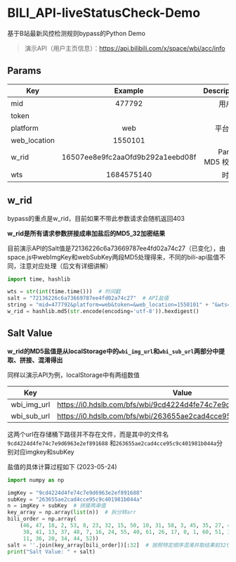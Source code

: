 # BILI_API-liveStatusCheck-Demo

基于B站最新风控检测规则bypass的Python Demo
> 演示API（用户主页信息）：https://api.bilibili.com/x/space/wbi/acc/info

## Params

| Key          |             Example              |    Description |
|--------------|:--------------------------------:|---------------:|
| mid          |              477792              |          用户uid |
| token        |                                  |                |
| platform     |               web                |           平台标识 |
| web_location |             1550101              |                |
| w_rid        | 16507ee8e9fc2aaOfd9b292a1eebd08f | Params MD5 校验串 |
| wts          |            1684575140            |            时间戳 |

## w_rid

bypass的重点是w_rid，目前如果不带此参数请求会随机返回403

**w_rid是所有请求参数拼接成串加盐后的MD5_32加密结果**

目前演示API的Salt值是72136226c6a73669787ee4fd02a74c27（已变化），由space.js中webImgKey和webSubKey两段MD5处理得来，不同的bili-api盐值不同，注意对应处理（后文有详细讲解）

```Python
import time, hashlib

wts = str(int(time.time()))  # 时间戳
salt = "72136226c6a73669787ee4fd02a74c27"  # API盐值
string = "mid=477792&platform=web&token=&web_location=1550101" + "&wts=" + wts + salt  # 拼合串
w_rid = hashlib.md5(str.encode(encoding='utf-8')).hexdigest()
```

## Salt Value

**w_rid的MD5盐值是从localStorage中的`wbi_img_url`和`wbi_sub_url`两部分中提取、拼接、混淆得出**

同样以演示API为例，localStorage中有两组数值

| Key         | Value                                                             |
|-------------|-------------------------------------------------------------------|
| wbi_img_url | https://i0.hdslb.com/bfs/wbi/9cd4224d4fe74c7e9d6963e2ef891688.png |
| wbi_sub_url | https://i0.hdslb.com/bfs/wbi/263655ae2cad4cce95c9c401981b044a.png |

这两个url在存储桶下路径并不存在文件，而是其中的文件名`9cd4224d4fe74c7e9d6963e2ef891688`
和`263655ae2cad4cce95c9c401981b044a`分别对应imgkey和subKey

盐值的具体计算过程如下 (2023-05-24)

```Python
import numpy as np

imgKey = "9cd4224d4fe74c7e9d6963e2ef891688"
subKey = "263655ae2cad4cce95c9c401981b044a"
n = imgKey + subKey  # 拼接两串值
key_array = np.array(list(n))  # 拆分转arr
bili_order = np.array(
    (46, 47, 18, 2, 53, 8, 23, 32, 15, 50, 10, 31, 58, 3, 45, 35, 27, 43, 5, 49, 33, 9, 42, 19, 29, 28, 14, 39, 12,
     38, 41, 13, 37, 48, 7, 16, 24, 55, 40, 61, 26, 17, 0, 1, 60, 51, 30, 4, 22, 25, 54, 21, 56, 59, 6, 63, 57, 62,
     11, 36, 20, 34, 44, 52))
salt = ''.join(key_array[bili_order])[:32]  # 按照特定顺序混淆并取结果前32位
print("Salt Value: " + salt)
```
